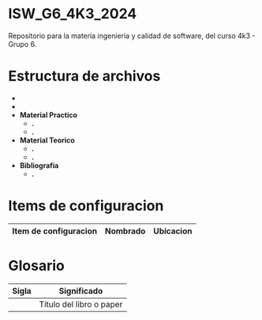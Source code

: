 # ISW_G6_4K3_2024
Repositorio para la materia ingenieria y calidad de software, del curso 4k3 - Grupo 6.

# Estructura de archivos
-
-
- **Material Practico**  
  - **.**  
  - **.**  
- **Material Teorico**  
  - **.**  
  - **.**  
- **Bibliografia**  
  - **.**
  
# Items de configuracion

| Item de configuracion | Nombrado | Ubicacion |
| ------------ | ------------ | ------------ |

# Glosario
| Sigla| Significado |
| ------------ | ------------ |
| <Titulo> | Título del libro o paper |

